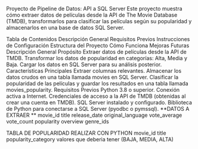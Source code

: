 Proyecto de Pipeline de Datos: API a SQL Server
Este proyecto muestra cómo extraer datos de películas desde la API de The Movie Database (TMDB), transformarlos para clasificar las películas según su popularidad y almacenarlos en una base de datos SQL Server.

Tabla de Contenidos
Descripción General
Requisitos Previos
Instrucciones de Configuración
Estructura del Proyecto
Cómo Funciona
Mejoras Futuras
Descripción General
Propósito
Extraer datos de películas desde la API de TMDB.
Transformar los datos de popularidad en categorías: Alta, Media y Baja.
Cargar los datos en SQL Server para su análisis posterior.
Características Principales
Extraer columnas relevantes.
Almacenar los datos crudos en una tabla llamada movies en SQL Server.
Clasificar la popularidad de las películas y guardar los resultados en una tabla llamada movies_popularity.
Requisitos Previos
Python 3.8 o superior.
Conexión activa a Internet.
Credenciales de acceso a la API de TMDB (obtenidas al crear una cuenta en TMDB).
SQL Server instalado y configurado.
Biblioteca de Python para conectarse a SQL Server (pyodbc o pymssql).
**DATOS A EXTRAER **
movie_id title release_date original_language vote_average vote_count popularity overview genre_ids

TABLA DE POPULARIDAD
REALIZAR CON PYTHON movie_id title popularity_category valores que deberia tener (BAJA, MEDIA, ALTA)